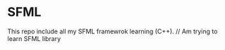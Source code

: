 # SFML
This repo include all  my SFML framewrok learning (C++).
// Am trying to learn SFML library
 